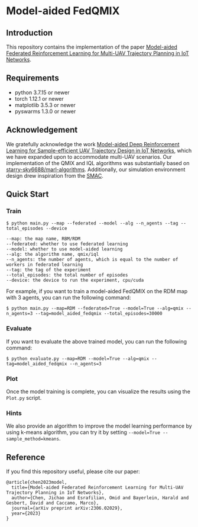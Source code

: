 # Model-aided FedQMIX
## Introduction
This repository contains the implementation of the paper [Model-aided Federated Reinforcement Learning for Multi-UAV Trajectory Planning in IoT Networks](https://arxiv.org/abs/2306.02029).
## Requirements

- python 3.7.15 or newer
- torch 1.12.1 or newer
- matplotlib 3.5.3 or newer
- pyswarms 1.3.0 or newer

## Acknowledgement

We gratefully acknowledge the work [Model-aided Deep Reinforcement Learning for Sample-efficient UAV Trajectory Design in IoT Networks](https://ieeexplore.ieee.org/abstract/document/9685774), which we have expanded upon to accommodate multi-UAV scenarios. Our implementation of the QMIX and IQL algorithms was substantially based on [starry-sky6688/marl-algorithms](https://github.com/starry-sky6688/marl-algorithms). Additionally, our simulation environment design drew inspiration from the [SMAC](https://github.com/oxwhirl/smac).

## Quick Start
### Train
```shell
$ python main.py --map --federated --model --alg --n_agents --tag --total_episodes --device

--map: the map name, RBM/RDM
--federated: whether to use federated learning
--model: whether to use model-aided learning
--alg: the algorithm name, qmix/iql
--n_agents: the number of agents, which is equal to the number of workers in federated learning
--tag: the tag of the experiment
--total_episodes: the total number of episodes
--device: the device to run the experiment, cpu/cuda
```
For example, if you want to train a model-aided FedQMIX on the RDM map with 3 agents, you can run the following command:
```shell    
$ python main.py --map=RDM --federated=True --model=True --alg=qmix --n_agents=3 --tag=model_aided_fedqmix --total_episodes=30000
```
### Evaluate
If you want to evaluate the above trained model, you can run the following command:
```shell
$ python evaluate.py --map=RDM --model=True --alg=qmix --tag=model_aided_fedqmix --n_agents=3 
```
### Plot
Once the model training is complete, you can visualize the results using the `Plot.py` script.

### Hints
We also provide an algorithm to improve the model learning performance by using k-means algorithm, you can try it by setting `--model=True --sample_method=kmeans`.

## Reference
If you find this repository useful, please cite our paper:
```
@article{chen2023model,
  title={Model-aided Federated Reinforcement Learning for Multi-UAV Trajectory Planning in IoT Networks},
  author={Chen, Jichao and Esrafilian, Omid and Bayerlein, Harald and Gesbert, David and Caccamo, Marco},
  journal={arXiv preprint arXiv:2306.02029},
  year={2023}
}
```
